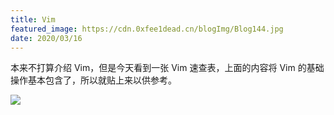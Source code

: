 ```yaml
---
title: Vim
featured_image: https://cdn.0xfee1dead.cn/blogImg/Blog144.jpg
date: 2020/03/16
---
```


本来不打算介绍 Vim，但是今天看到一张 Vim 速查表，上面的内容将 Vim 的基础操作基本包含了，所以就贴上来以供参考。

![](https://cdn.0xfee1dead.cn/contentImg/vim/beautiful-vim-cheat-sheet.png)